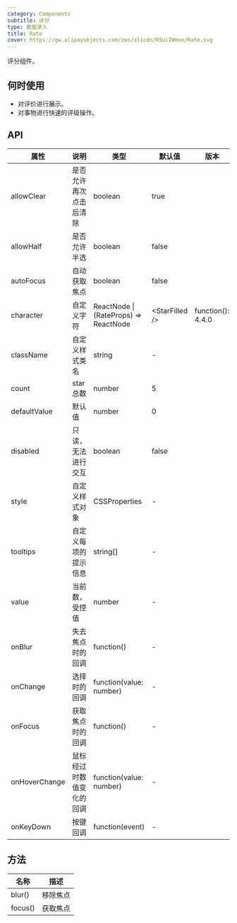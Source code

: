 ```yaml
---
category: Components
subtitle: 评分
type: 数据录入
title: Rate
cover: https://gw.alipayobjects.com/zos/alicdn/R5uiIWmxe/Rate.svg
---
```


评分组件。

## 何时使用

- 对评价进行展示。
- 对事物进行快速的评级操作。

## API

| 属性 | 说明 | 类型 | 默认值 | 版本 |
| --- | --- | --- | --- | --- |
| allowClear | 是否允许再次点击后清除 | boolean | true |  |
| allowHalf | 是否允许半选 | boolean | false |  |
| autoFocus | 自动获取焦点 | boolean | false |  |
| character | 自定义字符 | ReactNode \| (RateProps) => ReactNode | &lt;StarFilled /> | function(): 4.4.0 |
| className | 自定义样式类名 | string | - |  |
| count | star 总数 | number | 5 |  |
| defaultValue | 默认值 | number | 0 |  |
| disabled | 只读，无法进行交互 | boolean | false |  |
| style | 自定义样式对象 | CSSProperties | - |  |
| tooltips | 自定义每项的提示信息 | string\[] | - |  |
| value | 当前数，受控值 | number | - |  |
| onBlur | 失去焦点时的回调 | function() | - |  |
| onChange | 选择时的回调 | function(value: number) | - |  |
| onFocus | 获取焦点时的回调 | function() | - |  |
| onHoverChange | 鼠标经过时数值变化的回调 | function(value: number) | - |  |
| onKeyDown | 按键回调 | function(event) | - |  |

## 方法

| 名称    | 描述     |
| ------- | -------- |
| blur()  | 移除焦点 |
| focus() | 获取焦点 |
